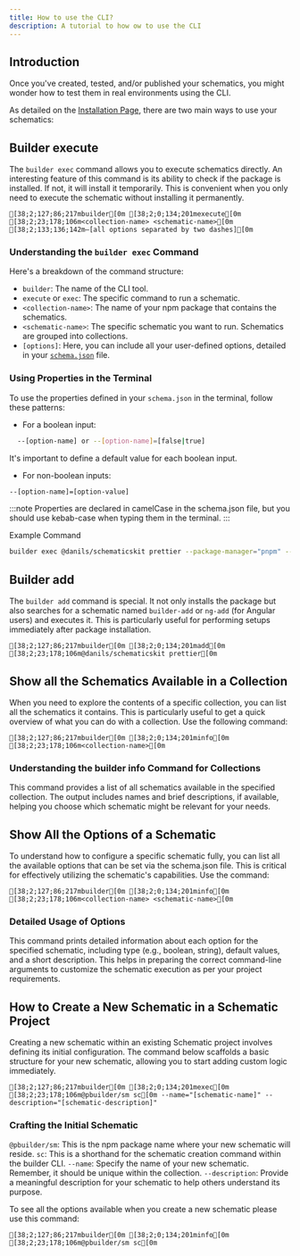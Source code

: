 ```yaml
---
title: How to use the CLI?
description: A tutorial to how ow to use the CLI
---
```


## Introduction

Once you've created, tested, and/or published your schematics, you might wonder how to test them in real environments using the CLI.

As detailed on the [Installation Page](/installation), there are two main ways to use your schematics:

## Builder execute

The `builder exec` command allows you to execute schematics directly. An interesting feature of this command is its ability to check if the package is installed. If not, it will install it temporarily. This is convenient when you only need to execute the schematic without installing it permanently.

```ansi
[38;2;127;86;217mbuilder[0m [38;2;0;134;201mexecute[0m [38;2;23;178;106m<collection-name> <schematic-name>[0m [38;2;133;136;142m—[all options separated by two dashes][0m
```

### Understanding the `builder exec` Command

Here's a breakdown of the command structure:

- `builder`: The name of the CLI tool.
- `execute` or `exec`: The specific command to run a schematic.
- `<collection-name>`: The name of your npm package that contains the schematics.
- `<schematic-name>`: The specific schematic you want to run. Schematics are grouped into collections.
- `[options]`: Here, you can include all your user-defined options, detailed in your [`schema.json`](/core-concepts/schema-json) file.

### Using Properties in the Terminal

To use the properties defined in your `schema.json` in the terminal, follow these patterns:

- For a boolean input:

```sh
  --[option-name] or --[option-name]=[false|true]
```

It's important to define a default value for each boolean input.

- For non-boolean inputs:

```sh
--[option-name]=[option-value]
```

:::note
Properties are declared in camelCase in the schema.json file, but you should use kebab-case when typing them in the terminal.
:::

Example Command

```sh
builder exec @danils/schematicskit prettier --package-manager="pnpm" --git-hooks
```

## Builder add

The `builder add` command is special. It not only installs the package but also searches for a schematic named `builder-add` or `ng-add` (for Angular users) and executes it. This is particularly useful for performing setups immediately after package installation.

```ansi
[38;2;127;86;217mbuilder[0m [38;2;0;134;201madd[0m [38;2;23;178;106m@danils/schematicskit prettier[0m
```

## Show all the Schematics Available in a Collection

When you need to explore the contents of a specific collection, you can list all the schematics it contains. This is particularly useful to get a quick overview of what you can do with a collection. Use the following command:

```ansi
[38;2;127;86;217mbuilder[0m [38;2;0;134;201minfo[0m [38;2;23;178;106m<collection-name>[0m
```

### Understanding the builder info Command for Collections

This command provides a list of all schematics available in the specified collection. The output includes names and brief descriptions, if available, helping you choose which schematic might be relevant for your needs.

## Show All the Options of a Schematic

To understand how to configure a specific schematic fully, you can list all the available options that can be set via the schema.json file. This is critical for effectively utilizing the schematic's capabilities. Use the command:

```ansi
[38;2;127;86;217mbuilder[0m [38;2;0;134;201minfo[0m [38;2;23;178;106m<collection-name> <schematic-name>[0m
```

### Detailed Usage of Options

This command prints detailed information about each option for the specified schematic, including type (e.g., boolean, string), default values, and a short description. This helps in preparing the correct command-line arguments to customize the schematic execution as per your project requirements.

## How to Create a New Schematic in a Schematic Project

Creating a new schematic within an existing Schematic project involves defining its initial configuration. The command below scaffolds a basic structure for your new schematic, allowing you to start adding custom logic immediately.

```ansi
[38;2;127;86;217mbuilder[0m [38;2;0;134;201mexec[0m [38;2;23;178;106m@pbuilder/sm sc[0m --name="[schematic-name]" --description="[schematic-description]"
```

### Crafting the Initial Schematic

`@pbuilder/sm`: This is the npm package name where your new schematic will reside.
`sc`: This is a shorthand for the schematic creation command within the builder CLI.
`--name`: Specify the name of your new schematic. Remember, it should be unique within the collection.
`--description`: Provide a meaningful description for your schematic to help others understand its purpose.

To see all the options available when you create a new schematic please use this command:

```ansi
[38;2;127;86;217mbuilder[0m [38;2;0;134;201minfo[0m [38;2;23;178;106m@pbuilder/sm sc[0m
```
